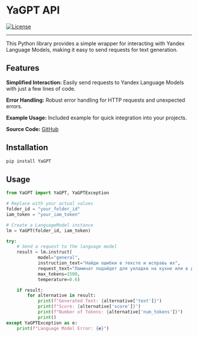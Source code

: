 # YaGPT API

[![License](https://img.shields.io/badge/License-MIT-blue.svg)](LICENSE)

***

This Python library provides a simple wrapper for interacting with Yandex Language Models, making it easy to send requests for text generation.

## Features
**Simplified Interaction:** Easily send requests to Yandex Language Models with just a few lines of code.

**Error Handling:** Robust error handling for HTTP requests and unexpected errors.

**Example Usage:** Included example for quick integration into your projects.

**Source Code:** [GitHub](https://github.com/Artem174a/YaGPT_API_metods)

## Installation

```bash
pip install YaGPT
```

## Usage
```python
from YaGPT import YaGPT, YaGPTException

# Replace with your actual values
folder_id = "your_folder_id"
iam_token = "your_iam_token"

# Create a LanguageModel instance
lm = YaGPT(folder_id, iam_token)

try:
    # Send a request to the language model
    result = lm.instruct(
            model="general",
            instruction_text="Найди ошибки в тексте и исправь их",
            request_text="Ламинат подойдет для укладке на кухне или в детской комнате",
            max_tokens=1500,
            temperature=0.6)

    if result:
        for alternative in result:
            print(f"Generated Text: {alternative['text']}")
            print(f"Score: {alternative['score']}")
            print(f"Number of Tokens: {alternative['num_tokens']}")
            print()
except YaGPTException as e:
    print(f"Language Model Error: {e}")
```